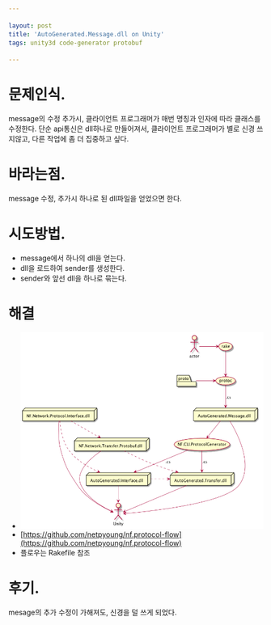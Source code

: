 ```yaml
---

layout: post
title: 'AutoGenerated.Message.dll on Unity'
tags: unity3d code-generator protobuf

---
```



# 문제인식.
 message의 수정 추가시, 클라이언트 프로그래머가 매번 명칭과 인자에 따라 클래스를 수정한다.
단순 api통신은 dll하나로 만들어져서, 클라이언트 프로그래머가 별로 신경 쓰지않고, 다른 작업에 좀 더 집중하고 싶다.

# 바라는점.
message 수정, 추가시 하나로 된 dll파일을 얻었으면 한다.

# 시도방법.
* message에서 하나의 dll을 얻는다.
* dll을 로드하여 sender를 생성한다.
* sender와 앞선 dll을 하나로 묶는다.

# 해결
* ![flow.png](https://github.com/netpyoung/nf.protocol-flow/raw/master/flow.png)
* [https://github.com/netpyoung/nf.protocol-flow](https://github.com/netpyoung/nf.protocol-flow)
* 플로우는 Rakefile 참조


# 후기.
mesage의 추가 수정이 가해져도, 신경을 덜 쓰게 되었다.
